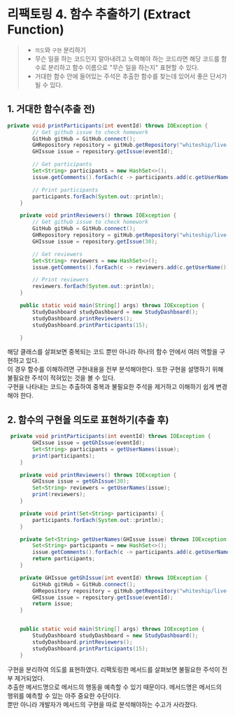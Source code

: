 
# 리팩토링 4. 함수 추출하기 (Extract Function)
> - `의도`와 `구현` 분리하기
> - 무슨 일을 하는 코드인지 알아내려고 노력해야 하는 코드라면 해당 코드를 함수로 분리하고 함수 이름으로 "무슨 일을 하는지" 표현할 수 있다.
> - 거대한 함수 안에 들어있는 주석은 추출한 함수를 찾는데 있어서 좋은 단서가 될 수 있다.   
> 

## 1. 거대한 함수(추출 전)
```java
private void printParticipants(int eventId) throws IOException {
        // Get github issue to check homework
        GitHub gitHub = GitHub.connect();
        GHRepository repository = gitHub.getRepository("whiteship/live-study");
        GHIssue issue = repository.getIssue(eventId);

        // Get participants
        Set<String> participants = new HashSet<>();
        issue.getComments().forEach(c -> participants.add(c.getUserName()));

        // Print participants
        participants.forEach(System.out::println);
    }

    private void printReviewers() throws IOException {
        // Get github issue to check homework
        GitHub gitHub = GitHub.connect();
        GHRepository repository = gitHub.getRepository("whiteship/live-study");
        GHIssue issue = repository.getIssue(30);

        // Get reviewers
        Set<String> reviewers = new HashSet<>();
        issue.getComments().forEach(c -> reviewers.add(c.getUserName()));

        // Print reviewers
        reviewers.forEach(System.out::println);
    }

    public static void main(String[] args) throws IOException {
        StudyDashboard studyDashboard = new StudyDashboard();
        studyDashboard.printReviewers();
        studyDashboard.printParticipants(15);

    }
```
해당 클래스를 살펴보면 중복되는 코드 뿐만 아니라 하나의 함수 안에서 여러 역할을 구현하고 있다.  
이 경우 함수를 이해하려면 구현내용을 전부 분석해야한다. 또한 구현을 설명하기 위해 불필요한 주석이 적혀있는 것을 볼 수 있다.  
구현을 나타내는 코드는 추출하여 중복과 불필요한 주석을 제거하고 이해하기 쉽게 변경해야 한다. 



## 2. 함수의 구현을 의도로 표현하기(추출 후)
```java
 private void printParticipants(int eventId) throws IOException {
        GHIssue issue = getGhIssue(eventId);
        Set<String> participants = getUserNames(issue);
        print(participants);
    }

    private void printReviewers() throws IOException {
        GHIssue issue = getGhIssue(30);
        Set<String> reviewers = getUserNames(issue);
        print(reviewers);
    }

    private void print(Set<String> participants) {
        participants.forEach(System.out::println);
    }

    private Set<String> getUserNames(GHIssue issue) throws IOException {
        Set<String> participants = new HashSet<>();
        issue.getComments().forEach(c -> participants.add(c.getUserName()));
        return participants;
    }

    private GHIssue getGhIssue(int eventId) throws IOException {
        GitHub gitHub = GitHub.connect();
        GHRepository repository = gitHub.getRepository("whiteship/live-study");
        GHIssue issue = repository.getIssue(eventId);
        return issue;
    }


    public static void main(String[] args) throws IOException {
        StudyDashboard studyDashboard = new StudyDashboard();
        studyDashboard.printReviewers();
        studyDashboard.printParticipants(15);
    }

```

구현을 분리하여 의도를 표현하였다. 리팩토링한 메서드를 살펴보면 불필요한 주석이 전부 제거되었다.  
추출한 메서드명으로 메서드의 행동을 예측할 수 있기 때문이다. 메서드명은 메서드의 행위를 예측할 수 있는 아주 중요한 수단이다.  
뿐만 아니라 개발자가 메서드의 구현을 따로 분석해야하는 수고가 사라졌다. 


